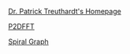 [Dr. Patrick Treuthardt's Homepage](https://treuthardt.weebly.com/)

[P2DFFT](P2DFFT)

[Spiral Graph](https://www.zooniverse.org/projects/astro-lab-ncmns/spiral-graph)
